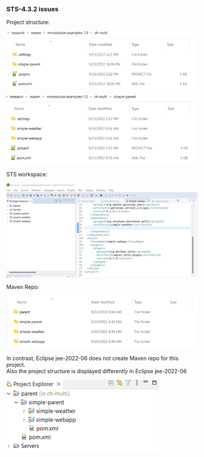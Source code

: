 ### STS-4.3.2 issues
Project structure:  

![Project structure](images/project-folders-1.png)

![Project structure](images/project-folders-2.png)

STS workspace:  

![Project structure](images/sts-explorer.png)  


Maven Repo:  

![Maven repo](images/maven-repo.png)

In contrast, Eclipse jee-2022-06 does not create Maven repo for this project.  
Also the project structure is displayed differently in Eclipse jee-2022-06

![Project structure](images/eclipse-jee-2022-06.png)
